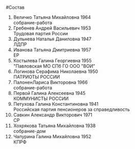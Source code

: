 #Состав
1. Величко Татьяна Михайловна 1964   
    собрание-работа
2. Гребенев Андрей Васильевич 1953   
    Трудовая партия России
3. Дульнева Наталья Даниловна 1947   
    ЛДПР
4. Иванова Татьяна Дмитриевна 1957   
    ЕР
5. Костылева Галина Георгиевна 1955   
    "Павловская МО СПб ГО ООО "ВОИ"
6. Логинова Серафима Николаевна 1950   
    ПАТРИОТЫ РОССИИ
7. ПалоненЛариса Викторовна 1966   
    собрание-работа
8. Первой Галина Алексеевна 1945   
    КОММУНИСТЫ РОССИИ
9. Петухова Галина Константиновна 1941   
    Российская партия пенсионеров за справедливость
10. Савкин Александр Викторович 1971   
    СР
11. Хохрякова Татьяна Михайловна 1938   
    собрание-дом
12. Чапурина Галина Михайловна 1952   
    КПРФ
